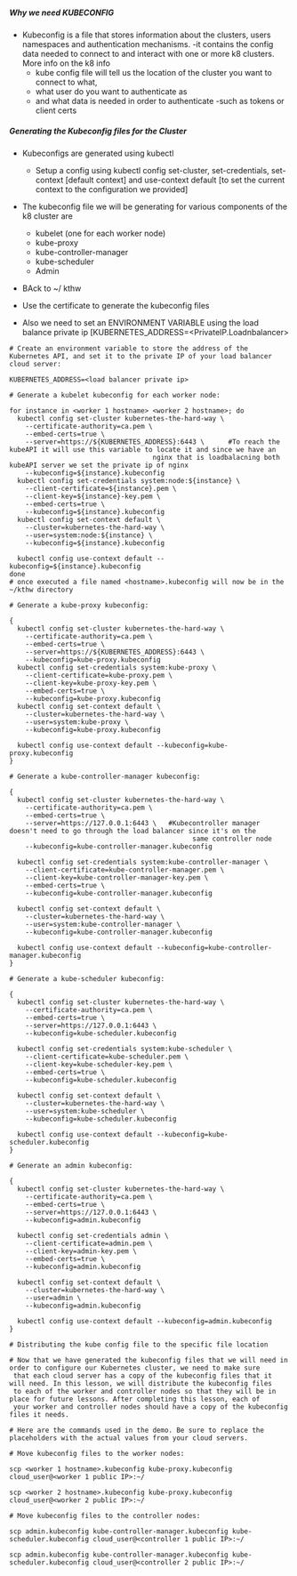 ##### Why we need KUBECONFIG
- Kubeconfig is a file that stores information about the clusters, users namespaces and authentication mechanisms. -it contains the 
config data needed to connect to and interact with one or more k8 clusters. More info on the k8 info
     - kube config file will tell us the location of the cluster you want to connect to what,
     - what user do you want to authenticate as
     - and what data is needed in order to authenticate -such as tokens or client certs
 
##### Generating the Kubeconfig files for the Cluster
- Kubeconfigs are generated using kubectl
   - Setup a config using kubectl config set-cluster, set-credentials, set-context [default context] and use-context default [to set the 
current context to the configuration  we provided]

- The kubeconfig file we will be generating for various components of the k8 cluster are
  - kubelet (one for each worker node)
  - kube-proxy
  - kube-controller-manager
  - kube-scheduler
  - Admin
 
- BAck to ~/ kthw
- Use the certificate to generate the kubeconfig files
- Also we need to set an ENVIRONMENT VARIABLE using the load balance private ip [KUBERNETES_ADDRESS=<PrivateIP.Loadnbalancer>
```
# Create an environment variable to store the address of the Kubernetes API, and set it to the private IP of your load balancer cloud server:

KUBERNETES_ADDRESS=<load balancer private ip>

# Generate a kubelet kubeconfig for each worker node:

for instance in <worker 1 hostname> <worker 2 hostname>; do
  kubectl config set-cluster kubernetes-the-hard-way \
    --certificate-authority=ca.pem \
    --embed-certs=true \
    --server=https://${KUBERNETES_ADDRESS}:6443 \      #To reach the kubeAPI it will use this variable to locate it and since we have an
                                    nginx that is loadbalacning both kubeAPI server we set the private ip of nginx 
    --kubeconfig=${instance}.kubeconfig
  kubectl config set-credentials system:node:${instance} \
    --client-certificate=${instance}.pem \
    --client-key=${instance}-key.pem \
    --embed-certs=true \
    --kubeconfig=${instance}.kubeconfig
  kubectl config set-context default \
    --cluster=kubernetes-the-hard-way \
    --user=system:node:${instance} \
    --kubeconfig=${instance}.kubeconfig

  kubectl config use-context default --kubeconfig=${instance}.kubeconfig
done
# once executed a file named <hostname>.kubeconfig will now be in the ~/kthw directory 
```
```
# Generate a kube-proxy kubeconfig:

{
  kubectl config set-cluster kubernetes-the-hard-way \
    --certificate-authority=ca.pem \
    --embed-certs=true \
    --server=https://${KUBERNETES_ADDRESS}:6443 \
    --kubeconfig=kube-proxy.kubeconfig
  kubectl config set-credentials system:kube-proxy \
    --client-certificate=kube-proxy.pem \
    --client-key=kube-proxy-key.pem \
    --embed-certs=true \
    --kubeconfig=kube-proxy.kubeconfig
  kubectl config set-context default \
    --cluster=kubernetes-the-hard-way \
    --user=system:kube-proxy \
    --kubeconfig=kube-proxy.kubeconfig

  kubectl config use-context default --kubeconfig=kube-proxy.kubeconfig
}
```
```
# Generate a kube-controller-manager kubeconfig:

{
  kubectl config set-cluster kubernetes-the-hard-way \
    --certificate-authority=ca.pem \
    --embed-certs=true \
    --server=https://127.0.0.1:6443 \   #Kubecontroller manager doesn't need to go through the load balancer since it's on the 
                                              same controller node 
    --kubeconfig=kube-controller-manager.kubeconfig

  kubectl config set-credentials system:kube-controller-manager \
    --client-certificate=kube-controller-manager.pem \
    --client-key=kube-controller-manager-key.pem \
    --embed-certs=true \
    --kubeconfig=kube-controller-manager.kubeconfig

  kubectl config set-context default \
    --cluster=kubernetes-the-hard-way \
    --user=system:kube-controller-manager \
    --kubeconfig=kube-controller-manager.kubeconfig

  kubectl config use-context default --kubeconfig=kube-controller-manager.kubeconfig
}
```
```
# Generate a kube-scheduler kubeconfig:

{
  kubectl config set-cluster kubernetes-the-hard-way \
    --certificate-authority=ca.pem \
    --embed-certs=true \
    --server=https://127.0.0.1:6443 \
    --kubeconfig=kube-scheduler.kubeconfig

  kubectl config set-credentials system:kube-scheduler \
    --client-certificate=kube-scheduler.pem \
    --client-key=kube-scheduler-key.pem \
    --embed-certs=true \
    --kubeconfig=kube-scheduler.kubeconfig

  kubectl config set-context default \
    --cluster=kubernetes-the-hard-way \
    --user=system:kube-scheduler \
    --kubeconfig=kube-scheduler.kubeconfig

  kubectl config use-context default --kubeconfig=kube-scheduler.kubeconfig
}
```
```
# Generate an admin kubeconfig:

{
  kubectl config set-cluster kubernetes-the-hard-way \
    --certificate-authority=ca.pem \
    --embed-certs=true \
    --server=https://127.0.0.1:6443 \
    --kubeconfig=admin.kubeconfig

  kubectl config set-credentials admin \
    --client-certificate=admin.pem \
    --client-key=admin-key.pem \
    --embed-certs=true \
    --kubeconfig=admin.kubeconfig

  kubectl config set-context default \
    --cluster=kubernetes-the-hard-way \
    --user=admin \
    --kubeconfig=admin.kubeconfig

  kubectl config use-context default --kubeconfig=admin.kubeconfig
}
```

```
# Distributing the kube config file to the specific file location

# Now that we have generated the kubeconfig files that we will need in order to configure our Kubernetes cluster, we need to make sure
 that each cloud server has a copy of the kubeconfig files that it will need. In this lesson, we will distribute the kubeconfig files
 to each of the worker and controller nodes so that they will be in place for future lessons. After completing this lesson, each of
 your worker and controller nodes should have a copy of the kubeconfig files it needs.

# Here are the commands used in the demo. Be sure to replace the placeholders with the actual values from your cloud servers.

# Move kubeconfig files to the worker nodes:

scp <worker 1 hostname>.kubeconfig kube-proxy.kubeconfig cloud_user@<worker 1 public IP>:~/

scp <worker 2 hostname>.kubeconfig kube-proxy.kubeconfig cloud_user@<worker 2 public IP>:~/

# Move kubeconfig files to the controller nodes:

scp admin.kubeconfig kube-controller-manager.kubeconfig kube-scheduler.kubeconfig cloud_user@<controller 1 public IP>:~/

scp admin.kubeconfig kube-controller-manager.kubeconfig kube-scheduler.kubeconfig cloud_user@<controller 2 public IP>:~/

```
